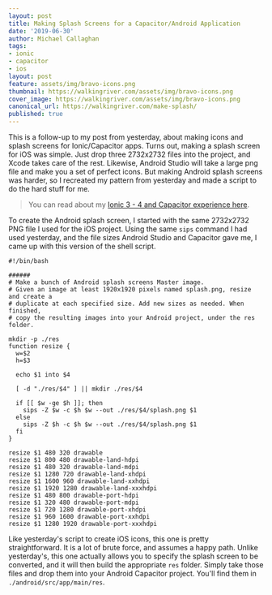 ```yaml
---
layout: post
title: Making Splash Screens for a Capacitor/Android Application
date: '2019-06-30'
author: Michael Callaghan
tags: 
- ionic 
- capacitor
- ios
layout: post
feature: assets/img/bravo-icons.png
thumbnail: https://walkingriver.com/assets/img/bravo-icons.png
cover_image: https://walkingriver.com/assets/img/bravo-icons.png
canonical_url: https://walkingriver.com/make-splash/
published: true
---
```


This is a follow-up to my post from yesterday, about making icons and splash screens for Ionic/Capacitor apps. Turns out, making a splash screen for iOS was simple. Just drop three 2732x2732 files into the project, and Xcode takes care of the rest. Likewise, Android Studio will take a large png file and make you a set of perfect icons. But making Android splash screens was harder, so I recreated my pattern from yesterday and made a script to do the hard stuff for me.

<!--more-->

> You can read about my [Ionic 3 - 4 and Capacitor experience here](https://walkingriver.com/ionic-3-to-4/).

To create the Android splash screen, I started with the same 2732x2732 PNG file I used for the iOS project. Using the same `sips` command I had used yesterday, and the file sizes Android Studio and Capacitor gave me, I came up with this version of the shell script. 

```
#!/bin/bash

###### 
# Make a bunch of Android splash screens Master image.
# Given an image at least 1920x1920 pixels named splash.png, resize and create a
# duplicate at each specified size. Add new sizes as needed. When finished,
# copy the resulting images into your Android project, under the res folder.

mkdir -p ./res
function resize {
  w=$2
  h=$3

  echo $1 into $4

  [ -d "./res/$4" ] || mkdir ./res/$4

  if [[ $w -ge $h ]]; then
    sips -Z $w -c $h $w --out ./res/$4/splash.png $1
  else
    sips -Z $h -c $h $w --out ./res/$4/splash.png $1
  fi
}

resize $1 480 320 drawable
resize $1 800 480 drawable-land-hdpi
resize $1 480 320 drawable-land-mdpi
resize $1 1280 720 drawable-land-xhdpi
resize $1 1600 960 drawable-land-xxhdpi
resize $1 1920 1280 drawable-land-xxxhdpi
resize $1 480 800 drawable-port-hdpi
resize $1 320 480 drawable-port-mdpi
resize $1 720 1280 drawable-port-xhdpi
resize $1 960 1600 drawable-port-xxhdpi
resize $1 1280 1920 drawable-port-xxxhdpi
```

Like yesterday's script to create iOS icons, this one is pretty straightforward. It is a lot of brute force, and assumes a happy path. Unlike yesterday's, this one actually allows you to specify the splash screen to be converted, and it will then build the appropriate `res` folder. Simply take those files and drop them into your Android Capacitor project. You'll find them in `./android/src/app/main/res`.

